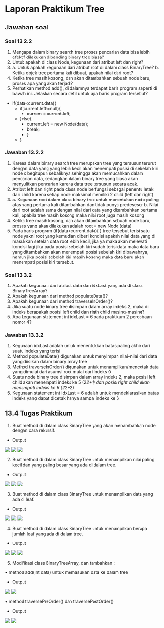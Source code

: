 # Laporan Praktikum Tree
## Jawaban soal
### Soal 13.2.2
1.	Mengapa dalam binary search tree proses pencarian data bisa lebih efektif dilakukan dibanding binary tree biasa?
2.	Untuk apakah di class Node, kegunaan dari atribut left dan right?
3.	a. Untuk apakah kegunaan dari atribut root di dalam class BinaryTree? 
b. Ketika objek tree pertama kali dibuat, apakah nilai dari root?
4.	Ketika tree masih kosong, dan akan ditambahkan sebuah node baru, proses apa yang akan terjadi?
5.	Perhatikan method add(), di dalamnya terdapat baris program seperti di bawah ini. Jelaskan secara detil untuk apa baris program tersebut?
- if(data<current.data){ 
    - if(current.left!=null){
        - current = current.left;
    - }else{
        - current.left = new Node(data);
        - break;
        - }
    - }

### Jawaban 13.2.2
1.	Karena dalam binary search tree merupakan tree yang tersusun terurut dengan data yang yang lebih kecil akan menempati posisi di sebelah kiri node x begitupun sebaliknya sehingga akan memudahkan dalam pencarian data, sedangkan dalam binary tree yang biasa akan menyulitkan pencarian karena data tree tersusun secara acak.
2.	Atribut left dan right pada class node berfungsi sebagai penentu letak dari child karena setiap node maksimal memiliki 2 child (left dan right)
3.	a. Kegunaan root dalam class binary tree untuk menentukan node paling atas yang pertama kali ditambahkan dan tidak punya predesesor
b. Nilai dari root adalah sama dengan nilai dari data yang ditambahkan pertama kali, apabila tree masih kosong maka nilai root juga masih kosong
4.	Ketika tree masih kosong, dan akan ditambahkan sebuah node baru, proses yang akan dilakukan adalah root = new Node (data)
5.	Pada baris program (if(data<current.data){ ) tree tersebut terisi satu node yakni root yang kemudian diberi kondisi apakah nilai data yang di masukkan setelah data root lebih kecil, jika ya maka akan melewati kondisi lagi jika pada posisi sebelah kiri sudah terisi data maka data baru yang ditambahkan akan menempati posisi sebelah kiri dibawahnya, namun jika posisi sebelah kiri masih kosong maka data baru akan menempati posisi kiri tersebut.

### Soal 13.3.2
1.	Apakah kegunaan dari atribut data dan idxLast yang ada di class BinaryTreeArray?
2.	Apakah kegunaan dari method populateData()?
3.	Apakah kegunaan dari method traverseInOrder()?
4.	Jika suatu node binary tree disimpan dalam array indeks 2, maka di indeks berapakah posisi left child dan rigth child masing-masing?
5.	Apa kegunaan statement int idxLast = 6 pada praktikum 2 percobaan nomor
4?

### Jawaban 13.3.2
1.	Kegunaan idxLast adalah untuk menentukkan batas paling akhir dari suatu indeks yang terisi
2.	Method populateData() digunakan untuk menyimpan nilai-nilai dari data yang diisikan dalam binary array tree
3.	Method traverseInOrder() digunakan untuk menampilkan/mencetak data yang dimulai dari asumsi root mulai dari indeks 0
4.	Suatu node binary tree disimpan dalam array indeks 2, maka posisi left child akan menempati indeks ke 5 (2*2+1) dan posisi right child akan menempati indeks ke 6 (2*2+2)
5.	Kegunaan statement int idxLast = 6 adalah untuk mendeklarasikan batas indeks yang dapat dicetak hanya sampai indeks ke 6

## 13.4 Tugas Praktikum
1. Buat method di dalam class BinaryTree yang akan menambahkan node dengan cara rekursif.
- Output
<img src = "./Gambar/tugas1.1.png">
<img src = "./Gambar/tugas1.2.png">
<img src = "./Gambar/tugas1.3.png">

2. Buat method di dalam class BinaryTree untuk menampilkan nilai paling kecil dan yang paling besar yang ada di dalam tree.
- Output
<img src = "./Gambar/tugas2.1.png">
<img src = "./Gambar/tugas2.2.png">
<img src = "./Gambar/tugas2.3.png">

3. Buat method di dalam class BinaryTree untuk menampilkan data yang ada di leaf.
- Output
<img src = "./Gambar/tugas3.1.png">
<img src = "./Gambar/tugas3.2.png">
<img src = "./Gambar/tugas3.3.png">

4. Buat method di dalam class BinaryTree untuk menampilkan berapa jumlah leaf yang ada di dalam tree.
- Output
<img src = "./Gambar/tugas4.1.png">
<img src = "./Gambar/tugas4.2.png">
<img src = "./Gambar/tugas4.3.png">

5. Modifikasi class BinaryTreeArray, dan tambahkan :

• method add(int data) untuk memasukan data ke dalam tree
- Output
<img src = "./Gambar/tugas5.1.png">
<img src = "./Gambar/tugas5.2.png">

• method traversePreOrder() dan traversePostOrder()
- Output
<img src = "./Gambar/tugas5.3.png">
<img src = "./Gambar/tugas5.4.png">